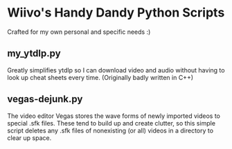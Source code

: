 # Wiivo's Handy Dandy Python Scripts

Crafted for my own personal and specific needs :)

## my_ytdlp.py

Greatly simplifies ytdlp so I can download video and audio without having to look up cheat sheets every time. (Originally badly written in C++)

## vegas-dejunk.py

The video editor Vegas stores the wave forms of newly imported videos to special .sfk files. These tend to build up and create clutter, so this simple script deletes any .sfk files of nonexisting (or all) videos in a directory to clear up space.
